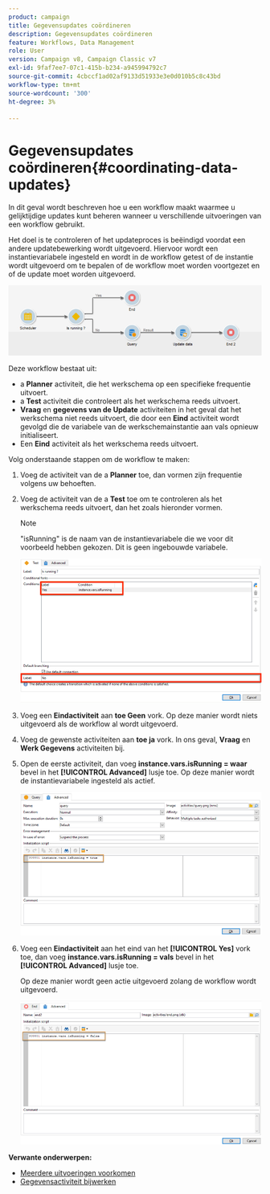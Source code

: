 ```yaml
---
product: campaign
title: Gegevensupdates coördineren
description: Gegevensupdates coördineren
feature: Workflows, Data Management
role: User
version: Campaign v8, Campaign Classic v7
exl-id: 9faf7ee7-07c1-415b-b234-a945994792c7
source-git-commit: 4cbccf1ad02af9133d51933e3e0d010b5c8c43bd
workflow-type: tm+mt
source-wordcount: '300'
ht-degree: 3%

---
```


# Gegevensupdates coördineren{#coordinating-data-updates}



In dit geval wordt beschreven hoe u een workflow maakt waarmee u gelijktijdige updates kunt beheren wanneer u verschillende uitvoeringen van een workflow gebruikt.

Het doel is te controleren of het updateproces is beëindigd voordat een andere updatebewerking wordt uitgevoerd. Hiervoor wordt een instantievariabele ingesteld en wordt in de workflow getest of de instantie wordt uitgevoerd om te bepalen of de workflow moet worden voortgezet en of de update moet worden uitgevoerd.

![](assets/uc_dataupdate_wkf.png)

Deze workflow bestaat uit:

* a **Planner** activiteit, die het werkschema op een specifieke frequentie uitvoert.
* a **Test** activiteit die controleert als het werkschema reeds uitvoert.
* **Vraag** en **gegevens van de Update** activiteiten in het geval dat het werkschema niet reeds uitvoert, die door een **Eind** activiteit wordt gevolgd die de variabele van de werkschemainstantie aan vals opnieuw initialiseert.
* Een **Eind** activiteit als het werkschema reeds uitvoert.

Volg onderstaande stappen om de workflow te maken:

1. Voeg de activiteit van de a **Planner** toe, dan vormen zijn frequentie volgens uw behoeften.
1. Voeg de activiteit van de a **Test** toe om te controleren als het werkschema reeds uitvoert, dan het zoals hieronder vormen.

   >[!NOTE]
   >
   >&quot;isRunning&quot; is de naam van de instantievariabele die we voor dit voorbeeld hebben gekozen. Dit is geen ingebouwde variabele.

   ![](assets/uc_dataupdate_test.png)

1. Voeg een **Eindactiviteit** aan **toe Geen** vork. Op deze manier wordt niets uitgevoerd als de workflow al wordt uitgevoerd.
1. Voeg de gewenste activiteiten aan **toe ja** vork. In ons geval, **Vraag** en **Werk Gegevens** activiteiten bij.
1. Open de eerste activiteit, dan voeg **instance.vars.isRunning = waar** bevel in het **[!UICONTROL Advanced]** lusje toe. Op deze manier wordt de instantievariabele ingesteld als actief.

   ![](assets/uc_dataupdate_query.png)

1. Voeg een **Eindactiviteit** aan het eind van het **[!UICONTROL Yes]** vork toe, dan voeg **instance.vars.isRunning = vals** bevel in het **[!UICONTROL Advanced]** lusje toe.

   Op deze manier wordt geen actie uitgevoerd zolang de workflow wordt uitgevoerd.

   ![](assets/uc_dataupdate_end.png)

**Verwante onderwerpen:**

* [Meerdere uitvoeringen voorkomen](monitor-workflow-execution.md#preventing-simultaneous-multiple-executions)
* [Gegevensactiviteit bijwerken](update-data.md)
